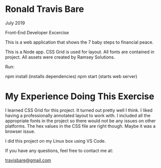 Ronald Travis Bare
============================

 July 2019

Front-End Developer Excercise


This is a web application that shows the 7 baby steps to financial peace.

This is a Node app. CSS Grid is used for layout. 
All fonts are contained in project.
All assets were created by Ramsey Solutions.

Run:

npm install (installs dependencies)
npm start   (starts web server)

My Experience Doing This Exercise
==================================

I learned CSS Grid for this project. It turned out pretty well I think. I liked having a professionally annotated layout to work with. I included all the appropriate fonts in the project so there would not be any issues on other platforms. The hex values in the CSS file are right though. Maybe it was a browser issue.

I did this project on my Linux box using VS Code. 

If you have any questions, feel free to contact me at:

travisbare@gmail.com